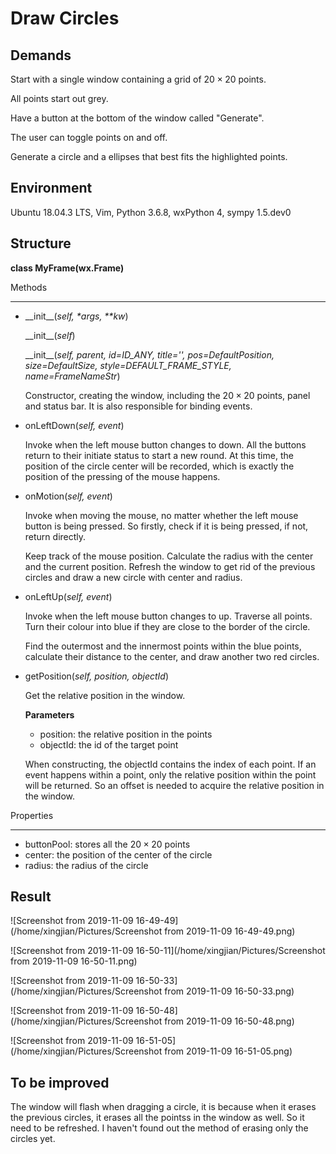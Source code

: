 # Draw Circles

## Demands

Start with a single window containing a grid of $20\times20$ points.

All points start out grey.

Have a button at the bottom of the window called "Generate".

The user can toggle points on and off.

Generate a circle and a ellipses that best fits the highlighted points.



## Environment

Ubuntu 18.04.3 LTS, Vim, Python 3.6.8, wxPython 4, sympy 1.5.dev0



## Structure

**class MyFrame(wx.Frame)**

Methods

---

- \_\_init\_\_(*self, \*args, \*\*kw*)

  \_\_init\_\_(*self*)

  \_\_init\_\_(*self, parent, id=ID_ANY, title='', pos=DefaultPosition, size=DefaultSize, style=DEFAULT_FRAME_STYLE, name=FrameNameStr*)

  Constructor, creating the window, including the $20\times20$ points, panel and status bar. It is also responsible for binding events.

- onLeftDown(*self, event*)

  Invoke when the left mouse button changes to down. All the buttons return to their initiate status to start a new round. At this time, the position of the circle center will be recorded, which is exactly the position of the pressing of the mouse happens.

- onMotion(*self, event*)

  Invoke when moving the mouse, no matter whether the left mouse button is being pressed. So firstly, check if it is being pressed, if not, return directly.

  Keep track of the mouse position. Calculate the radius with the center and the current position. Refresh the window to get rid of the previous circles and draw a new circle with center and radius.

- onLeftUp(*self, event*)

  Invoke when the left mouse button changes to up. Traverse all points. Turn their colour into blue if they are close to the border of the circle.

  Find the outermost and the innermost points within the blue points, calculate their distance to the center, and draw another two red circles.

- getPosition(*self, position, objectId*)

  Get the relative position in the window.

  **Parameters**

  - position: the relative position in the points
  - objectId: the id of the target point

  When constructing, the objectId contains the index of each point. If an event happens within a point, only the relative position within the point will be returned. So an offset is needed to acquire the relative position in the window.

  

Properties

---

- buttonPool: stores all the $20\times20$ points
- center: the position of the center of the circle
- radius: the radius of the circle



## Result

![Screenshot from 2019-11-09 16-49-49](/home/xingjian/Pictures/Screenshot from 2019-11-09 16-49-49.png)

![Screenshot from 2019-11-09 16-50-11](/home/xingjian/Pictures/Screenshot from 2019-11-09 16-50-11.png)

![Screenshot from 2019-11-09 16-50-33](/home/xingjian/Pictures/Screenshot from 2019-11-09 16-50-33.png)

![Screenshot from 2019-11-09 16-50-48](/home/xingjian/Pictures/Screenshot from 2019-11-09 16-50-48.png)

![Screenshot from 2019-11-09 16-51-05](/home/xingjian/Pictures/Screenshot from 2019-11-09 16-51-05.png)



## To be improved

The window will flash when dragging a circle, it is because when it erases the previous circles, it erases all the pointss in the window as well. So it need to be refreshed. I haven't found out the method of erasing only the circles yet.